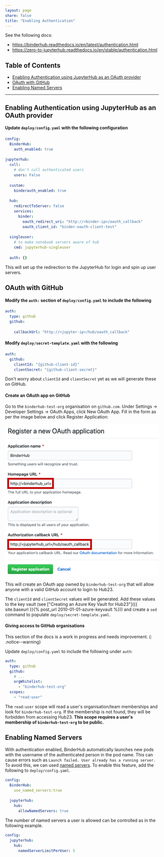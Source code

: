 ```yaml
---
layout: page
share: false
title: "Enabling Authentication"
---
```


See the following docs:

- <https://binderhub.readthedocs.io/en/latest/authentication.html>
- <https://zero-to-jupyterhub.readthedocs.io/en/stable/authentication.html>

## Table of Contents

- [Enabling Authentication using JupyterHub as an OAuth provider](#enabling-authentication-using-jupyterhub-as-an-oauth-provider)
- [OAuth with GitHub](#oauth-with-github)
- [Enabling Named Servers](#enabling-named-servers)

---

## Enabling Authentication using JupyterHub as an OAuth provider

#### Update `deploy/config.yaml` with the following configuration

```yaml
config:
  BinderHub:
    auth_enabled: true

jupyterhub:
  cull:
    # don't cull authenticated users
    users: False

  custom:
    binderauth_enabled: true

  hub:
    redirectToServer: false
    services:
      binder:
        oauth_redirect_uri: "http://<binder-ip>/oauth_callback"
        oauth_client_id: "binder-oauth-client-test"

  singleuser:
    # to make notebook servers aware of hub
    cmd: jupyterhub-singleuser

  auth: {}
```

This will set up the redirection to the JupyterHub for login and spin up user servers.

## OAuth with GitHub

#### Modify the `auth:` section of `deploy/config.yaml` to include the following

```yaml
auth:
  type: github
  github:

    callbackUrl: "http://<jupyter-ip>/hub/oauth_callback"
```

#### Modify `deploy/secret-template.yaml` with the following

```yaml
auth:
  github:
    clientId: "{github-client-id}"
    clientSecret: "{github-client-secret}"
```

Don't worry about `clientId` and `clientSecret` yet as we will generate these on GitHub.

#### Create an OAuth app on GitHub

Go to the `binderhub-test-org` organisation on `github.com`.
Under Settings -> Developer Settings -> OAuth Apps, click New OAuth App.
Fill in the form as per the image below and click Register Application:

<img src="../images/github_oauth_setup.png" alt="github-oauth-setup">

This will create an OAuth app owned by `binderhub-test-org` that will allow anyone with a valid GitHub account to login to Hub23.

The `clientId` and `clientSecret` values will be generated.
Add these values to the key vault (see ["Creating an Azure Key Vault for Hub23"]({{ site.baseurl }}{% post_url 2010-01-01-azure-keyvault %})) and create a `sed` command to populate `deploy/secret-template.yaml`.

#### Giving access to GitHub organisations

This section of the docs is a work in progress and needs improvement.
{: .notice--warning}

Update `deploy/config.yaml` to include the following under `auth`:

```yaml
auth:
  type: github
  github:
    # ...
    orgWhitelist:
      - "binderhub-test-org"
  scopes:
    - "read:user"
```

The `read:user` scope will read a user's organisation/team memberships and look for `binderhub-test-org`.
If the membership is not found, they will be forbidden from accessing Hub23.
**This scope requires a user's membership of `binderhub-test-org` to be public.**

## Enabling Named Servers

With authentication enabled, BinderHub automatically launches new pods with the username of the authenticated person in the pod name.
This can cause errors such as `Launch failed. User already has a running server.`
To avoid this, we can used [named servers](https://blog.jupyter.org/announcing-jupyterhub-1-0-8fff78acad7f).
To enable this feature, add the following to `deploy/config.yaml`.

```yaml
config:
  BinderHub:
    use_named_servers:true
  
  jupyterhub:
    hub:
      allowNamedServers: true
```

The number of named servers a user is allowed can be controlled as in the following example.

```yaml
config:
  jupyterhub:
    hub:
      namedServerLimitPerUser: 5
```
